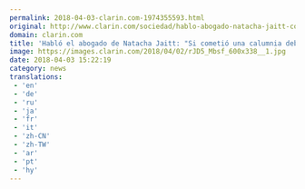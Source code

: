 ```yaml
---
permalink: 2018-04-03-clarin.com-1974355593.html
original: http://www.clarin.com/sociedad/hablo-abogado-natacha-jaitt-cometio-calumnia-debe-retractarse-publico_0_rkx4vG-oz.html
domain: clarin.com
title: 'Habló el abogado de Natacha Jaitt: "Si cometió una calumnia debe retractarse en público"'
image: https://images.clarin.com/2018/04/02/rJD5_Mbsf_600x338__1.jpg
date: 2018-04-03 15:22:19
category: news
translations: 
 - 'en'
 - 'de'
 - 'ru'
 - 'ja'
 - 'fr'
 - 'it'
 - 'zh-CN'
 - 'zh-TW'
 - 'ar'
 - 'pt'
 - 'hy'
---
```



